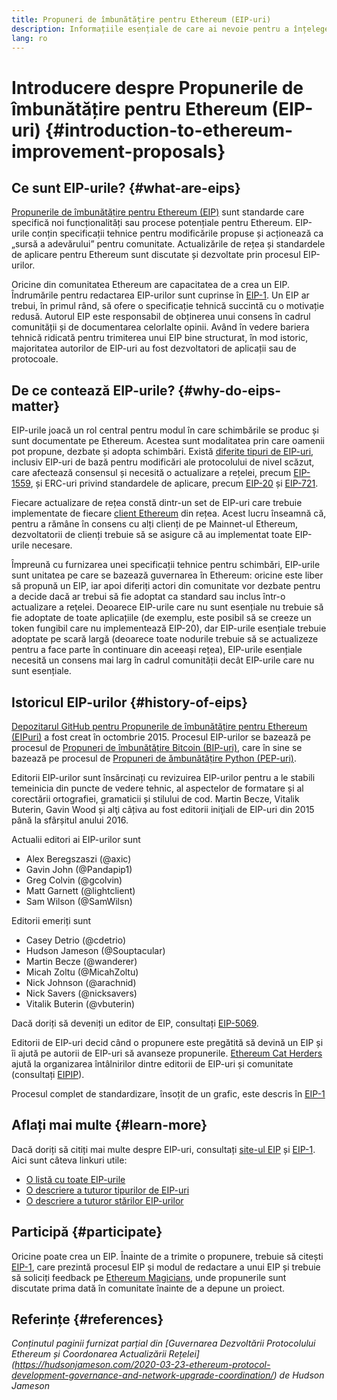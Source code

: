 ```yaml
---
title: Propuneri de îmbunătățire pentru Ethereum (EIP-uri)
description: Informațiile esențiale de care ai nevoie pentru a înțelege EIP-urile
lang: ro
---
```


# Introducere despre Propunerile de îmbunătățire pentru Ethereum (EIP-uri) \{#introduction-to-ethereum-improvement-proposals}

## Ce sunt EIP-urile? \{#what-are-eips}

[Propunerile de îmbunătățire pentru Ethereum (EIP)](https://eips.ethereum.org/) sunt standarde care specifică noi funcționalități sau procese potențiale pentru Ethereum. EIP-urile conțin specificații tehnice pentru modificările propuse și acționează ca „sursă a adevărului” pentru comunitate. Actualizările de rețea și standardele de aplicare pentru Ethereum sunt discutate și dezvoltate prin procesul EIP-urilor.

Oricine din comunitatea Ethereum are capacitatea de a crea un EIP. Îndrumările pentru redactarea EIP-urilor sunt cuprinse în [EIP-1](https://eips.ethereum.org/EIPS/eip-1). Un EIP ar trebui, în primul rând, să ofere o specificație tehnică succintă cu o motivație redusă. Autorul EIP este responsabil de obținerea unui consens în cadrul comunității și de documentarea celorlalte opinii. Având în vedere bariera tehnică ridicată pentru trimiterea unui EIP bine structurat, în mod istoric, majoritatea autorilor de EIP-uri au fost dezvoltatori de aplicații sau de protocoale.

## De ce contează EIP-urile? \{#why-do-eips-matter}

EIP-urile joacă un rol central pentru modul în care schimbările se produc și sunt documentate pe Ethereum. Acestea sunt modalitatea prin care oamenii pot propune, dezbate și adopta schimbări. Există [diferite tipuri de EIP-uri](https://github.com/ethereum/EIPs/blob/master/EIPS/eip-1.md#eip-types), inclusiv EIP-uri de bază pentru modificări ale protocolului de nivel scăzut, care afectează consensul și necesită o actualizare a rețelei, precum [EIP-1559](https://eips.ethereum.org/EIPS/eip-1559), și ERC-uri privind standardele de aplicare, precum [EIP-20](https://eips.ethereum.org/EIPS/eip-20) și [EIP-721](https://eips.ethereum.org/EIPS/eip-721).

Fiecare actualizare de rețea constă dintr-un set de EIP-uri care trebuie implementate de fiecare [client Ethereum](/learn/#clients-and-nodes) din rețea. Acest lucru înseamnă că, pentru a rămâne în consens cu alți clienți de pe Mainnet-ul Ethereum, dezvoltatorii de clienți trebuie să se asigure că au implementat toate EIP-urile necesare.

Împreună cu furnizarea unei specificații tehnice pentru schimbări, EIP-urile sunt unitatea pe care se bazează guvernarea în Ethereum: oricine este liber să propună un EIP, iar apoi diferiți actori din comunitate vor dezbate pentru a decide dacă ar trebui să fie adoptat ca standard sau inclus într-o actualizare a reţelei. Deoarece EIP-urile care nu sunt esențiale nu trebuie să fie adoptate de toate aplicațiile (de exemplu, este posibil să se creeze un token fungibil care nu implementează EIP-20), dar EIP-urile esențiale trebuie adoptate pe scară largă (deoarece toate nodurile trebuie să se actualizeze pentru a face parte în continuare din aceeași rețea), EIP-urile esențiale necesită un consens mai larg în cadrul comunității decât EIP-urile care nu sunt esențiale.

## Istoricul EIP-urilor \{#history-of-eips}

[Depozitarul GitHub pentru Propunerile de îmbunătățire pentru Ethereum (EIPuri)](https://github.com/ethereum/EIPs) a fost creat în octombrie 2015. Procesul EIP-urilor se bazează pe procesul de [Propuneri de îmbunătățire Bitcoin (BIP-uri)](https://github.com/bitcoin/bips), care în sine se bazează pe procesul de [Propuneri de ămbunătățire Python (PEP-uri)](https://www.python.org/dev/peps/).

Editorii EIP-urilor sunt însărcinați cu revizuirea EIP-urilor pentru a le stabili temeinicia din puncte de vedere tehnic, al aspectelor de formatare și al corectării ortografiei, gramaticii și stilului de cod. Martin Becze, Vitalik Buterin, Gavin Wood și alţi câțiva au fost editorii iniţiali de EIP-uri din 2015 până la sfârșitul anului 2016.

Actualii editori ai EIP-urilor sunt

- Alex Beregszaszi (@axic)
- Gavin John (@Pandapip1)
- Greg Colvin (@gcolvin)
- Matt Garnett (@lightclient)
- Sam Wilson (@SamWilsn)

Editorii emeriți sunt

- Casey Detrio (@cdetrio)
- Hudson Jameson (@Souptacular)
- Martin Becze (@wanderer)
- Micah Zoltu (@MicahZoltu)
- Nick Johnson (@arachnid)
- Nick Savers (@nicksavers)
- Vitalik Buterin (@vbuterin)

Dacă doriți să deveniți un editor de EIP, consultați [EIP-5069](https://eips.ethereum.org/EIPS/eip-5069).

Editorii de EIP-uri decid când o propunere este pregătită să devină un EIP și îi ajută pe autorii de EIP-uri să avanseze propunerile. [Ethereum Cat Herders](https://ethereumcatherders.com/) ajută la organizarea întâlnirilor dintre editorii de EIP-uri și comunitate (consultați [EIPIP](https://github.com/ethereum-cat-herders/EIPIP)).

Procesul complet de standardizare, însoțit de un grafic, este descris în [EIP-1](https://eips.ethereum.org/EIPS/eip-1)

## Aflați mai multe \{#learn-more}

Dacă doriți să citiți mai multe despre EIP-uri, consultați [site-ul EIP](https://eips.ethereum.org/) și [EIP-1](https://eips.ethereum.org/EIPS/eip-1). Aici sunt câteva linkuri utile:

- [O listă cu toate EIP-urile](https://eips.ethereum.org/all)
- [O descriere a tuturor tipurilor de EIP-uri](https://eips.ethereum.org/EIPS/eip-1#eip-types)
- [O descriere a tuturor stărilor EIP-urilor](https://eips.ethereum.org/EIPS/eip-1#eip-process)

## Participă \{#participate}

Oricine poate crea un EIP. Înainte de a trimite o propunere, trebuie să citești [EIP-1](https://eips.ethereum.org/EIPS/eip-1), care prezintă procesul EIP și modul de redactare a unui EIP și trebuie să soliciți feedback pe [Ethereum Magicians](https://ethereum-magicians.org/), unde propunerile sunt discutate prima dată în comunitate înainte de a depune un proiect.

## Referințe \{#references}

<cite class="citation">

Conținutul paginii furnizat parțial din [Guvernarea Dezvoltării Protocolului Ethereum și Coordonarea Actualizării Rețelei] (https://hudsonjameson.com/2020-03-23-ethereum-protocol-development-governance-and-network-upgrade-coordination/) de Hudson Jameson

</cite>
